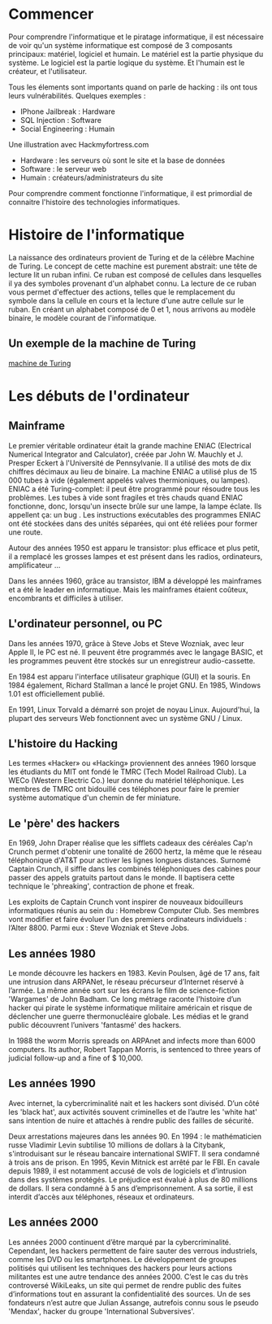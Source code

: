 # Commencer

Pour comprendre l'informatique et le piratage informatique, il est nécessaire de voir qu'un système informatique est composé de 3 composants principaux: matériel, logiciel et humain. Le matériel est la partie physique du système. Le logiciel est la partie logique du système. Et l'humain est le créateur, et l'utilisateur.

Tous les élements sont importants quand on parle de hacking : ils ont tous leurs vulnérabilités. Quelques exemples :

* IPhone Jailbreak : Hardware
* SQL Injection : Software
* Social Engineering : Humain

Une illustration avec Hackmyfortress.com

* Hardware : les serveurs où sont le site et la base de données
* Software : le serveur web
* Humain : créateurs/administrateurs du site

Pour comprendre comment fonctionne l'informatique, il est primordial de connaitre l'histoire des technologies informatiques.


# Histoire de l'informatique

La naissance des ordinateurs provient de Turing et de la célèbre Machine de Turing. Le concept de cette machine est purement abstrait: une tête de lecture lit un ruban infini. Ce ruban est composé de cellules dans lesquelles il ya des symboles provenant d'un alphabet connu. La lecture de ce ruban vous permet d'effectuer des actions, telles que le remplacement du symbole dans la cellule en cours et la lecture d'une autre cellule sur le ruban. En créant un alphabet composé de 0 et 1, nous arrivons au modèle binaire, le modèle courant de l'informatique.

## Un exemple de la machine de Turing

[machine de Turing](https://interstices.info/autres/grains-int/machine-turing/index.html)

# Les débuts de l'ordinateur

## Mainframe

Le premier véritable ordinateur était la grande machine ENIAC (Electrical Numerical Integrator and Calculator), créée par John W. Mauchly et J. Presper Eckert à l'Université de Pennsylvanie. Il a utilisé des mots de dix chiffres décimaux au lieu de binaire. La machine ENIAC a utilisé plus de 15 000 tubes à vide (également appelés valves thermioniques, ou lampes). ENIAC a été Turing-complet: il peut être programmé pour résoudre tous les problèmes. Les tubes à vide sont fragiles et très chauds quand ENIAC fonctionne, donc, lorsqu'un insecte brûle sur une lampe, la lampe éclate. Ils appellent ça: un bug . Les instructions exécutables des programmes ENIAC ont été stockées dans des unités séparées, qui ont été reliées pour former une route.

Autour des années 1950 est apparu le transistor: plus efficace et plus petit, il a remplacé les grosses lampes et est présent dans les radios, ordinateurs, amplificateur ...

Dans les années 1960, grâce au transistor, IBM a développé les mainframes et a été le leader en informatique. Mais les mainframes étaient coûteux, encombrants et difficiles à utiliser.

## L'ordinateur personnel, ou PC

Dans les années 1970, grâce à Steve Jobs et Steve Wozniak, avec leur Apple II, le PC est né. Il peuvent être programmés avec le langage BASIC, et les programmes peuvent être stockés sur un enregistreur audio-cassette.

En 1984 est apparu l'interface utilisateur graphique (GUI) et la souris. En 1984 également, Richard Stallman a lancé le projet GNU. En 1985, Windows 1.01 est officiellement publié.

En 1991, Linux Torvald a démarré son projet de noyau Linux. Aujourd'hui, la plupart des serveurs Web fonctionnent avec un système GNU / Linux.

## L'histoire du Hacking

Les termes «Hacker» ou «Hacking» proviennent des années 1960 lorsque les étudiants du MIT ont fondé le TMRC (Tech Model Railroad Club). La WECo (Western Electric Co.) leur donne du matériel téléphonique. Les membres de TMRC ont bidouillé ces téléphones pour faire le premier système automatique d'un chemin de fer miniature.

## Le 'père' des hackers

En 1969, John Draper réalise que les sifflets cadeaux des céréales Cap'n Crunch permet d'obtenir une tonalité de 2600 hertz, la même que le réseau téléphonique d'AT&T pour activer les lignes longues distances. Surnomé Captain Crunch, il siffle dans les combinés téléphoniques des cabines pour passer des appels gratuits partout dans le monde. Il baptisera cette technique le 'phreaking', contraction de phone et freak.

Les exploits de Captain Crunch vont inspirer de nouveaux bidouilleurs informatiques réunis au sein du : Homebrew Computer Club. Ses membres vont modifier et faire évoluer l’un des premiers ordinateurs individuels : l’Alter 8800. Parmi eux : Steve Wozniak et Steve Jobs.

## Les années 1980

Le monde découvre les hackers en 1983. Kevin Poulsen, âgé de 17 ans, fait une intrusion dans ARPANet, le réseau précurseur d’Internet réservé à l’armée. La même année sort sur les écrans le film de science-fiction 'Wargames' de John Badham. Ce long métrage raconte l'histoire d’un hacker qui pirate le système informatique militaire américain et risque de déclencher une guerre thermonucléaire globale. Les médias et le grand public découvrent l’univers 'fantasmé' des hackers.

In 1988 the worm Morris spreads on ARPAnet and infects more than 6000 computers. Its author, Robert Tappan Morris, is sentenced to three years of judicial follow-up and a fine of $ 10,000.

## Les années 1990

Avec internet, la cybercriminalité nait et les hackers sont diviséd. D’un côté les 'black hat', aux activités souvent criminelles et de l’autre les 'white hat' sans intention de nuire et attachés à rendre public des failles de sécurité.

Deux arrestations majeures dans les années 90. En 1994 : le mathématicien russe Vladimir Levin subtilise 10 millions de dollars à la Citybank, s'introduisant sur le réseau bancaire international SWIFT. Il sera condamné à trois ans de prison. En 1995, Kevin Mitnick est arrêté par le FBI. En cavale depuis 1989, il est notamment accusé de vols de logiciels et d’intrusion dans des systèmes protégés. Le préjudice est évalué à plus de 80 millions de dollars. Il sera condamné à 5 ans d’emprisonnement. A sa sortie, il est interdit d’accès aux téléphones, réseaux et ordinateurs.

## Les années 2000

Les années 2000 continuent d’être marqué par la cybercriminalité. Cependant, les hackers permettent de faire sauter des verrous industriels, comme les DVD ou les smartphones. Le développement de groupes politisés qui utilisent les techniques des hackers pour leurs actions militantes est une autre tendance des années 2000. C’est le cas du très controversé WikiLeaks, un site qui permet de rendre public des fuites d’informations tout en assurant la confidentialité des sources. Un de ses fondateurs n’est autre que Julian Assange, autrefois connu sous le pseudo 'Mendax', hacker du groupe 'International Subversives'.



